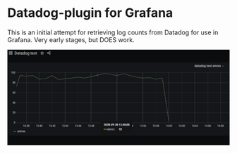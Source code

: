 # Datadog-plugin for Grafana

This is an initial attempt for retrieving log counts from Datadog for use in Grafana. Very early stages, but DOES work.

![datadog-grafana](./images/datadog-grafana.png)
